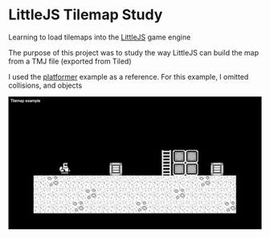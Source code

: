 # LittleJS Tilemap Study

Learning to load tilemaps into the [LittleJS](https://github.com/KilledByAPixel/LittleJS) game engine

The purpose of this project was to study the way LittleJS can build the map from a TMJ file (exported from Tiled)

I used the [platformer](https://github.com/KilledByAPixel/LittleJS/tree/main/examples/platformer) example as a reference. For this example, I omitted collisions, and objects

![](screenshot.png)